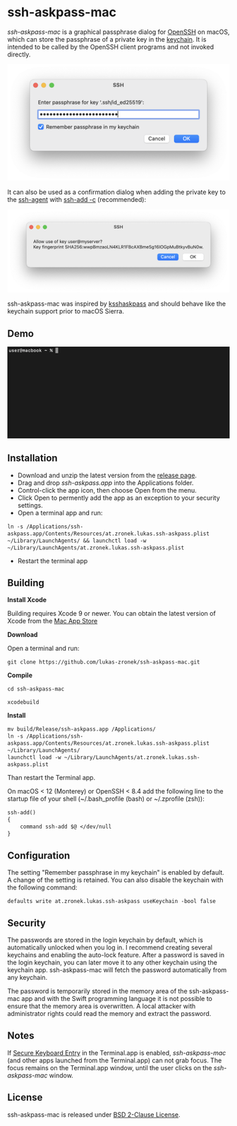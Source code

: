 # ssh-askpass-mac

_ssh-askpass-mac_ is a graphical passphrase dialog for [OpenSSH](https://www.openssh.com) on macOS, which can store the passphrase of a private key in the [keychain](https://support.apple.com/guide/mac-help/use-keychains-to-store-passwords-mchlf375f392/mac). It is intended to be called by the OpenSSH client programs and not invoked directly.

![screenshot](https://github.com/lukas-zronek/screenshots/blob/master/ssh-askpass-mac/passphrase-v3.png  "Screenshot of ssh-askpass-mac")

It can also be used as a confirmation dialog when adding the private key to the [ssh-agent](https://man.openbsd.org/ssh-agent.1) with [ssh-add -c](https://man.openbsd.org/ssh-add.1) (recommended):

![screenshot](https://github.com/lukas-zronek/screenshots/blob/master/ssh-askpass-mac/confirmation-v3.png  "Screenshot of ssh-askpass-mac")

ssh-askpass-mac was inspired by [ksshaskpass](https://github.com/KDE/ksshaskpass) and should behave like the keychain support prior to macOS Sierra.

## Demo

![](https://github.com/lukas-zronek/screenshots/blob/master/ssh-askpass-mac/passphrase-demo-v3.webp  "Demo of ssh-askpass-mac")

## Installation

- Download and unzip the latest version from the [release page](https://github.com/lukas-zronek/ssh-askpass-mac/releases).
- Drag and drop _ssh-askpass.app_ into the Applications folder.
- Control-click the app icon, then choose Open from the menu.
- Click Open to permently add the app as an exception to your security settings.
- Open a terminal app and run:
```
ln -s /Applications/ssh-askpass.app/Contents/Resources/at.zronek.lukas.ssh-askpass.plist ~/Library/LaunchAgents/ && launchctl load -w ~/Library/LaunchAgents/at.zronek.lukas.ssh-askpass.plist
```
- Restart the terminal app

## Building

**Install Xcode**

Building requires Xcode 9 or newer. You can obtain the latest version of Xcode from the [Mac App Store](https://itunes.apple.com/us/app/xcode/id497799835)

**Download**

Open a terminal and run:
```
git clone https://github.com/lukas-zronek/ssh-askpass-mac.git
```

**Compile**
```
cd ssh-askpass-mac
```

```
xcodebuild
```

**Install**

```
mv build/Release/ssh-askpass.app /Applications/
ln -s /Applications/ssh-askpass.app/Contents/Resources/at.zronek.lukas.ssh-askpass.plist ~/Library/LaunchAgents/
launchctl load -w ~/Library/LaunchAgents/at.zronek.lukas.ssh-askpass.plist
```

Than restart the Terminal app.

On macOS < 12 (Monterey) or OpenSSH < 8.4 add the following line to the startup file of your shell (~/.bash_profile (bash) or ~/.zprofile (zsh)):

```
ssh-add()
{
	command ssh-add $@ </dev/null
}
```

## Configuration

The setting "Remember passphrase in my keychain" is enabled by default. A change of the setting is retained.
You can also disable the keychain with the following command:

```
defaults write at.zronek.lukas.ssh-askpass useKeychain -bool false
```
## Security

The passwords are stored in the login keychain by default, which is automatically unlocked when you log in. I recommend creating several keychains and enabling the auto-lock feature. After a password is saved in the login keychain, you can later move it to any other keychain using the keychain app. ssh-askpass-mac will fetch the password automatically from any keychain.

The password is temporarily stored in the memory area of the ssh-askpass-mac app and with the Swift programming language it is not possible to ensure that the memory area is overwritten. A local attacker with administrator rights could read the memory and extract the password.

## Notes

If [Secure Keyboard Entry](https://support.apple.com/guide/terminal/use-secure-keyboard-entry-trml109/mac) in the Terminal.app is enabled, _ssh-askpass-mac_ (and other apps launched from the Terminal.app) can not grab focus. The focus remains on the Terminal.app window, until the user clicks on the _ssh-askpass-mac_ window.

## License

ssh-askpass-mac is released under [BSD 2-Clause License](https://github.com/lukas-zronek/ssh-askpass-mac/blob/master/LICENSE).
